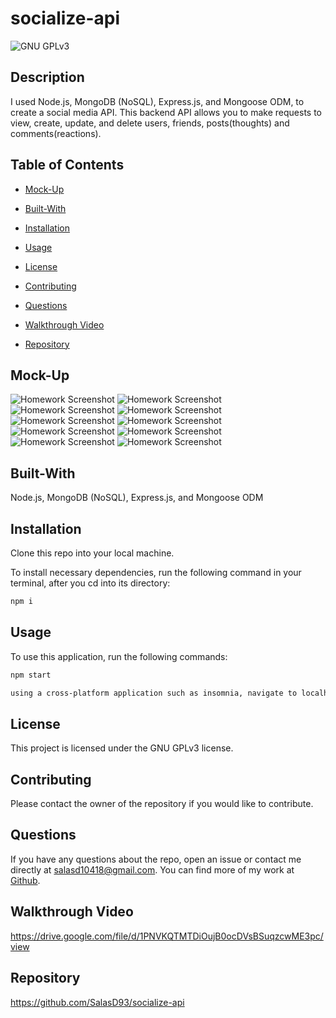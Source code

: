 # socialize-api
![GNU GPLv3](https://img.shields.io/badge/license-GNU%20GPLv3-red.svg)

## Description

I used Node.js, MongoDB (NoSQL), Express.js, and Mongoose ODM, to create a social media API. This backend API allows you to make requests to view, create, update, and delete users, friends, posts(thoughts) and comments(reactions).


## Table of Contents

* [Mock-Up](#mock-up)

* [Built-With](#built-with)

* [Installation](#installation)

* [Usage](#usage)

* [License](#license)

* [Contributing](#contributing)

* [Questions](#questions)

* [Walkthrough Video](#walkthrough-video)

* [Repository](#repository)


## Mock-Up

![Homework Screenshot](./assets/screenshots/ch18-screenshot-1.png)
![Homework Screenshot](./assets/screenshots/ch18-screenshot-2.png)
![Homework Screenshot](./assets/screenshots/ch18-screenshot-3.png)
![Homework Screenshot](./assets/screenshots/ch18-screenshot-4.png)
![Homework Screenshot](./assets/screenshots/ch18-screenshot-5.png)
![Homework Screenshot](./assets/screenshots/ch18-screenshot-6.png)
![Homework Screenshot](./assets/screenshots/ch18-screenshot-7.png)
![Homework Screenshot](./assets/screenshots/ch18-screenshot-8.png)
![Homework Screenshot](./assets/screenshots/ch18-screenshot-9.png)
![Homework Screenshot](./assets/screenshots/ch18-screenshot-10.png)


## Built-With

Node.js, MongoDB (NoSQL), Express.js, and Mongoose ODM


## Installation

Clone this repo into your local machine.

To install necessary dependencies, run the following command in your terminal, after you cd into its directory:
```md
npm i
```

## Usage

To use this application, run the following commands:
```md
npm start

using a cross-platform application such as insomnia, navigate to localhost:3001/api
```

## License

This project is licensed under the GNU GPLv3 license.


## Contributing

Please contact the owner of the repository if you would like to contribute.


## Questions

If you have any questions about the repo, open an issue or contact me directly at salasd10418@gmail.com. You can find more of my work at [Github](https://github.com/salasd93).


## Walkthrough Video

https://drive.google.com/file/d/1PNVKQTMTDiOujB0ocDVsBSuqzcwME3pc/view


## Repository

https://github.com/SalasD93/socialize-api
